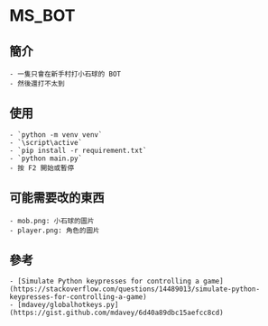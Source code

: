 # MS_BOT

## 簡介
    - 一隻只會在新手村打小石球的 BOT
    - 然後還打不太到

## 使用
    - `python -m venv venv`
    - `\script\active`
    - `pip install -r requirement.txt`
    - `python main.py`
    - 按 F2 開始或暫停

## 可能需要改的東西
    - mob.png: 小石球的圖片
    - player.png: 角色的圖片

## 參考
    - [Simulate Python keypresses for controlling a game] (https://stackoverflow.com/questions/14489013/simulate-python-keypresses-for-controlling-a-game)
    - [mdavey/globalhotkeys.py] (https://gist.github.com/mdavey/6d40a89dbc15aefcc8cd)